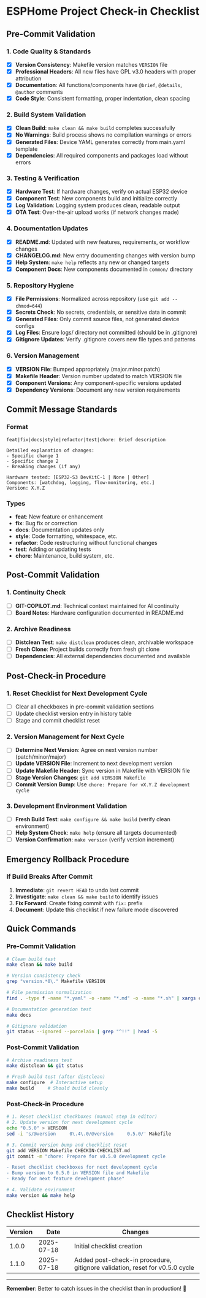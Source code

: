 # ESPHome Project Check-in Checklist

## Pre-Commit Validation

### **1. Code Quality & Standards**
- [x] **Version Consistency**: Makefile version matches `VERSION` file
- [x] **Professional Headers**: All new files have GPL v3.0 headers with proper attribution
- [x] **Documentation**: All functions/components have `@brief`, `@details`, `@author` comments
- [x] **Code Style**: Consistent formatting, proper indentation, clean spacing

### **2. Build System Validation**
- [x] **Clean Build**: `make clean && make build` completes successfully
- [x] **No Warnings**: Build process shows no compilation warnings or errors
- [x] **Generated Files**: Device YAML generates correctly from main.yaml template
- [x] **Dependencies**: All required components and packages load without errors

### **3. Testing & Verification**
- [x] **Hardware Test**: If hardware changes, verify on actual ESP32 device
- [x] **Component Test**: New components build and initialize correctly
- [x] **Log Validation**: Logging system produces clean, readable output
- [x] **OTA Test**: Over-the-air upload works (if network changes made)

### **4. Documentation Updates**
- [x] **README.md**: Updated with new features, requirements, or workflow changes
- [x] **CHANGELOG.md**: New entry documenting changes with version bump
- [x] **Help System**: `make help` reflects any new or changed targets
- [x] **Component Docs**: New components documented in `common/` directory

### **5. Repository Hygiene**
- [x] **File Permissions**: Normalized across repository (use `git add --chmod=644`)
- [x] **Secrets Check**: No secrets, credentials, or sensitive data in commit
- [x] **Generated Files**: Only commit source files, not generated device configs
- [x] **Log Files**: Ensure logs/ directory not committed (should be in .gitignore)
- [x] **Gitignore Updates**: Verify .gitignore covers new file types and patterns

### **6. Version Management**
- [x] **VERSION File**: Bumped appropriately (major.minor.patch)
- [x] **Makefile Header**: Version number updated to match VERSION file
- [x] **Component Versions**: Any component-specific versions updated
- [x] **Dependency Versions**: Document any new version requirements

## Commit Message Standards

### **Format**
```
feat|fix|docs|style|refactor|test|chore: Brief description

Detailed explanation of changes:
- Specific change 1
- Specific change 2
- Breaking changes (if any)

Hardware tested: [ESP32-S3 DevKitC-1 | None | Other]
Components: [watchdog, logging, flow-monitoring, etc.]
Version: X.Y.Z
```

### **Types**
- **feat**: New feature or enhancement
- **fix**: Bug fix or correction
- **docs**: Documentation updates only
- **style**: Code formatting, whitespace, etc.
- **refactor**: Code restructuring without functional changes
- **test**: Adding or updating tests
- **chore**: Maintenance, build system, etc.

## Post-Commit Validation

### **1. Continuity Check**
- [ ] **GIT-COPILOT.md**: Technical context maintained for AI continuity
- [ ] **Board Notes**: Hardware configuration documented in README.md

### **2. Archive Readiness**
- [ ] **Distclean Test**: `make distclean` produces clean, archivable workspace
- [ ] **Fresh Clone**: Project builds correctly from fresh git clone
- [ ] **Dependencies**: All external dependencies documented and available

## Post-Check-in Procedure

### **1. Reset Checklist for Next Development Cycle**
- [ ] Clear all checkboxes in pre-commit validation sections
- [ ] Update checklist version entry in history table
- [ ] Stage and commit checklist reset

### **2. Version Management for Next Cycle**
- [ ] **Determine Next Version**: Agree on next version number (patch/minor/major)
- [ ] **Update VERSION File**: Increment to next development version
- [ ] **Update Makefile Header**: Sync version in Makefile with VERSION file
- [ ] **Stage Version Changes**: `git add VERSION Makefile`
- [ ] **Commit Version Bump**: Use `chore: Prepare for vX.Y.Z development cycle`

### **3. Development Environment Validation**
- [ ] **Fresh Build Test**: `make configure && make build` (verify clean environment)
- [ ] **Help System Check**: `make help` (ensure all targets documented)
- [ ] **Version Confirmation**: `make version` (verify version increment)

## Emergency Rollback Procedure

### **If Build Breaks After Commit**
1. **Immediate**: `git revert HEAD` to undo last commit
2. **Investigate**: `make clean && make build` to identify issues
3. **Fix Forward**: Create fixing commit with `fix:` prefix
4. **Document**: Update this checklist if new failure mode discovered

## Quick Commands

### **Pre-Commit Validation**
```bash
# Clean build test
make clean && make build

# Version consistency check
grep "version.*0\." Makefile VERSION

# File permission normalization  
find . -type f -name "*.yaml" -o -name "*.md" -o -name "*.sh" | xargs chmod 644

# Documentation generation test
make docs

# Gitignore validation
git status --ignored --porcelain | grep "^!!" | head -5
```

### **Post-Commit Validation**
```bash
# Archive readiness test
make distclean && git status

# Fresh build test (after distclean)
make configure  # Interactive setup
make build     # Should build cleanly
```

### **Post-Check-in Procedure**
```bash
# 1. Reset checklist checkboxes (manual step in editor)
# 2. Update version for next development cycle
echo "0.5.0" > VERSION
sed -i 's/@version     0\.4\.0/@version     0.5.0/' Makefile

# 3. Commit version bump and checklist reset
git add VERSION Makefile CHECKIN-CHECKLIST.md
git commit -m "chore: Prepare for v0.5.0 development cycle

- Reset checklist checkboxes for next development cycle
- Bump version to 0.5.0 in VERSION file and Makefile
- Ready for next feature development phase"

# 4. Validate environment
make version && make help
```

## Checklist History

| Version | Date | Changes |
|---------|------|---------|
| 1.0.0 | 2025-07-18 | Initial checklist creation |
| 1.1.0 | 2025-07-18 | Added post-check-in procedure, gitignore validation, reset for v0.5.0 cycle |

---

**Remember**: Better to catch issues in the checklist than in production! 🎯
